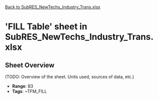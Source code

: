 [Back to SubRES_NewTechs_Industry_Trans.xlsx](README.md)

# 'FILL Table' sheet in SubRES_NewTechs_Industry_Trans.xlsx

## Sheet Overview

(TODO: Overview of the sheet. Units used, sources of data, etc.)

- **Range**: B3
- **Tags**: ~TFM_FILL
